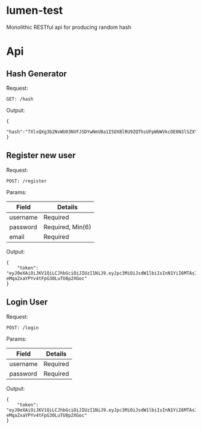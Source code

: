 # lumen-test
Monolithic RESTful api for producing random hash

# Api
## Hash Generator
    
ًRequest:

    GET: /hash
    
Output:

    {
        "hash":"TXlxQXg3b2NvWU03NVFJSDYwNmVBa1I5OXBlRU9ZQThsUFpWbWVkcDE0N3lSZXYxNlQ2SGMyZW01RFNJRzhWQQ=="
    }
    
## Register new user
        
ًRequest:

    POST: /register
    
Params:
 
| Field | Details |
|-------|---------|
| username | Required |
| password | Required, Min(6) |
| email | Required |
    
Output:

    {
        "token": "eyJ0eXAiOiJKV1QiLCJhbGciOiJIUzI1NiJ9.eyJpc3MiOiJsdW1lbiIsInN1YiI6MTAsImlhdCI6MTU2NjcwOTQyMiwiZXhwIjoxNTY2NzEzMDIyfQ.auyr1OOpCrAXT-eMqaZxaYPYv4tFpG30LuTU8p2XGoc"
    }
    
## Login User
        
ًRequest:

    POST: /login
    
Params:
 
| Field | Details |
|-------|---------|
| username | Required |
| password | Required |
    
        
Output:

    {
        "token": "eyJ0eXAiOiJKV1QiLCJhbGciOiJIUzI1NiJ9.eyJpc3MiOiJsdW1lbiIsInN1YiI6MTAsImlhdCI6MTU2NjcwOTQyMiwiZXhwIjoxNTY2NzEzMDIyfQ.auyr1OOpCrAXT-eMqaZxaYPYv4tFpG30LuTU8p2XGoc"
    }
    
